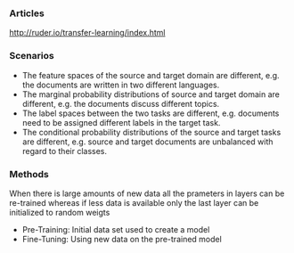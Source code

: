 ### Articles
http://ruder.io/transfer-learning/index.html </br>

### Scenarios
* The feature spaces of the source and target domain are different, e.g. the documents are written in two different languages.
* The marginal probability distributions of source and target domain are different, e.g. the documents discuss different topics. 
* The label spaces between the two tasks are different, e.g. documents need to be assigned different labels in the target task.
* The conditional probability distributions of the source and target tasks are different, e.g. source and target documents are unbalanced with regard to their classes.

### Methods
When there is large amounts of new data all the prameters in layers can be re-trained whereas if less data is available only the last layer can be initialized to random weigts
* Pre-Training: Initial data set used to create a model
* Fine-Tuning: Using new data on the pre-trained model






